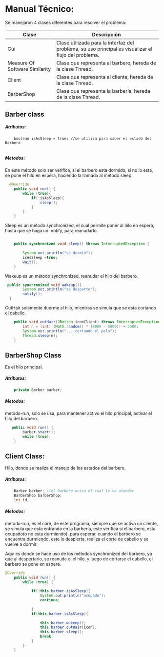 # Manual Técnico:

Se manejaron 4 clases diferentes para resolver el problema:

| Clase                          | Descripción                                                  |
| ------------------------------ | ------------------------------------------------------------ |
| Gui                            | Clase utilizada para la interfaz del problema, su uso principal es visualizar el flujo del problema. |
| Measure Of Software Similarity | Clase que representa al barbero, hereda de la clase Thread.  |
| Client                         | Clase que representa al cliente, hereda de la clase Thread.  |
| BarberShop                     | Clase que representa la barbería, hereda de la clase Thread. |



## Barber class

##### Atributos:

```
    boolean isAsSleep = true; //se utiliza para saber el estado del Barbero
   
```



##### Metodos:

En este método solo ser verifica, si el barbero esta dormido, si no lo esta, se pone el hilo en espera, haciendo la llamada al método sleep.

```java
  @Override
    public void run() {
        while (true){
        	if(!isAsSleep){
            	sleep();
            }
        }
    }
```

Sleep es un método synchronized, el cual permite poner al hilo en espera, hasta que se haga un .notify, para reanudarlo.

```java

    public synchronized void sleep() throws InterruptedException {
    
        System.out.println("se durmio");
        isAsSleep =true;
        wait();
    }

```

Wakeup es un método synchronized, reanudar el hilo del barbero.

```java
 public synchronized void wakeup(){
        System.out.println("se desperto");
        notify();
  }
```

CutHair solamente duerme al hilo, mientras se simula que se esta cortando el cabello.

```java
    public void cutHair(JButton iconClient) throws InterruptedException {
        int n = (int) (Math.random() * (8000 - 5000)) + 5000;
        System.out.println("....cortando el pelo");
        Thread.sleep(n);
    }
```



## BarberShop Class

Es el hilo principal.

##### Atributos:

```java
    private Barber barber;
```

##### Metodos:

metodo-run, solo se usa, para mantener activo el hilo principal, activar el hilo del barbero.

```java
   public void run() {
        barber.start();
        while (true);
    }
```



## Client Class:

Hilo, donde se realiza el manejo de los estados del barbero.

##### Atributos:

```java
    Barber barber; //el barbero unico el cual le va atender
    BarberShop barberShop; 
    int id;
```

##### Metodos:

metodo-run, es el core, de este programa, siempre que se activa un cliente, se simula que esta entrando en la barbería, este verifica si el barbero, esta ocupado(o no esta durmiendo), para esperar, cuando el barbero se encuentra durmiendo, este lo despierta, realiza el corte de cabello y se vuelve a dormir.

Aquí es donde se hace uso de los métodos synchronized del barbero, ya que al despertarlo, se reanuda el el hilo, y luego de cortarse el cabello, el barbero se pone en espera.

```java
@Override
    public void run() {        
        while (true) {
       
       		if(!this.barber.isAsSleep){              
                System.out.println("ocupado");
                continue;
               
            }
            if(this.barber.isAsSleep){
                    
                this.barber.wakeup();
                this.barber.cutHair(icon);
                this.barber.sleep();
                break;
            }
        }
    }

```



